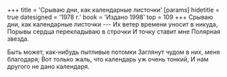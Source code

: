 +++
title = 'Срываю дни, как календарные листочки'
[params]
  hidetitle = true
  datesigned = '1978 г.'
  book = 'Издано 1998'
  top = 109
+++
Срываю дни, как календарные листочки ---
Их ветер времени уносит в никуда,
Порывы сердца перекладываю в строчки
И точку ставит мне Полярная звезда.

Быть может, как-нибудь пытливые потомки
Заглянут чудом в них, меня благодаря;
Вот только жаль, что календарь уж очень тонкий,
И нам другого не дано календаря.

<!-- 1978 г. -->
<!-- Издано 1998 -->
<!-- Книжка 2 -->
